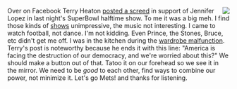 <img src="http://scripting.com/images/2020/02/03/jenniferLopez.png" border="0" align="right">Over on Facebook Terry Heaton <a href="http://scripting.com/images/2020/02/03/terry.png">posted a screed</a> in support of Jennifer Lopez in last night's SuperBowl halftime show. To me it was a big meh. I find those kinds of <a href="https://en.wikipedia.org/wiki/List_of_Super_Bowl_halftime_shows#1960s">shows</a> unimpressive, the music not interesting. I came to watch football, not dance. I'm not kidding. Even Prince, the Stones, Bruce, etc didn't get me off. I was in the kitchen during the <a href="https://en.wikipedia.org/wiki/Wardrobe_malfunction">wardrobe malfunction</a>. Terry's post is noteworthy because he ends it with this line: "America is facing the destruction of our democracy, and we're worried about this?" We should make a button out of that. Tatoo it on our forehead so we see it in the mirror. We need to be <i>good</i> to each other, find ways to combine our power, not minimize it. Let's go Mets! and thanks for listening. 
